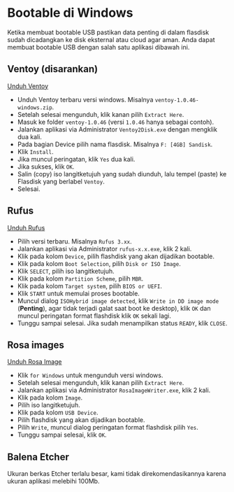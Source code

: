 # Bootable di Windows

Ketika membuat bootable USB pastikan data penting di dalam flasdisk sudah dicadangkan ke disk eksternal atau cloud agar aman.
Anda dapat membuat bootable USB dengan salah satu aplikasi dibawah ini.

## Ventoy (disarankan)

<a href="https://github.com/ventoy/Ventoy/releases" target="_blank">Unduh Ventoy</a>

- Unduh Ventoy terbaru versi windows. Misalnya `ventoy-1.0.46-windows.zip`.
- Setelah selesai mengunduh, klik kanan pilih `Extract Here`.
- Masuk ke folder `ventoy-1.0.46` (versi `1.0.46` hanya sebagai contoh).
- Jalankan aplikasi via Administrator `Ventoy2Disk.exe` dengan mengklik dua kali.
- Pada bagian Device pilih nama flasdisk. Misalnya `F: [4GB] Sandisk`.
- Klik `Install`.
- Jika muncul peringatan, klik `Yes` dua kali.
- Jika sukses, klik `OK`.
- Salin (copy) iso langitketujuh yang sudah diunduh, lalu tempel (paste) ke Flasdisk yang berlabel `Ventoy`.
- Selesai.

## Rufus

<a href="https://rufus.ie" target="_blank">Unduh Rufus</a>

- Pilih versi terbaru. Misalnya `Rufus 3.xx`.
- Jalankan aplikasi via Administrator `rufus-x.x.exe`, klik 2 kali.
- Klik pada kolom `Device`, pilih flashdisk yang akan dijadikan bootable.
- Klik pada kolom `Boot Selection`, pilih `Disk or ISO Image`.
- Klik `SELECT`, pilih iso langitketujuh.
- Klik pada kolom `Partition Scheme`, pilih `MBR`.
- Klik pada kolom `Target system`, pilih `BIOS or UEFI`.
- Klik `START` untuk memulai proses bootable.
- Muncul dialog `ISOHybrid image detected`, klik `Write in DD image mode` (**Penting**), agar tidak terjadi galat saat boot ke desktop), klik `OK` dan muncul peringatan format flashdisk klik `OK` sekali lagi.
- Tunggu sampai selesai. Jika sudah menampilkan status `READY`, klik `CLOSE`.

## Rosa images

<a href="https://wiki.rosalab.ru/en/index.php/ROSA_ImageWriter" target="_blank">Unduh Rosa Image</a>

- Klik `for Windows` untuk mengunduh versi windows.
- Setelah selesai mengunduh, klik kanan pilih `Extract Here`.
- Jalankan aplikasi via Administrator `RosaImageWriter.exe`, klik 2 kali.
- Klik pada kolom `Image`.
- Pilih iso langitketujuh.
- Klik pada kolom `USB Device`.
- Pilih flashdisk yang akan dijadikan bootable.
- Pilih `Write`, muncul dialog peringatan format flashdisk pilih `Yes`.
- Tunggu sampai selesai, klik `OK`.

## Balena Etcher

Ukuran berkas Etcher terlalu besar, kami tidak direkomendasikannya karena ukuran aplikasi melebihi 100Mb.
